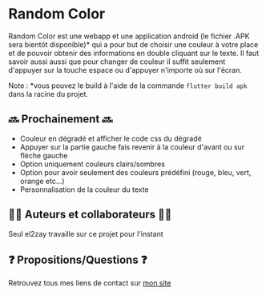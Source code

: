 # Random Color

Random Color est une webapp et une application android (le fichier .APK sera bientôt disponible)*
qui a pour but de choisir une couleur à votre place et de pouvoir obtenir des informations en double cliquant sur le texte. Il faut savoir aussi aussi que pour changer de couleur il suffit seulement d'appuyer sur la touche espace ou d'appuyer n'importe où sur l'écran. 

Note : \*vous pouvez le build à l'aide de la commande ```flutter build apk``` dans la racine du projet.

## 🔜 Prochainement 🔜

- Couleur en dégradé et afficher le code css du dégradé
- Appuyer sur la partie gauche fais revenir à la couleur d'avant ou sur flèche gauche
- Option uniquement couleurs clairs/sombres
- Option pour avoir seulement des couleurs prédéfini (rouge, bleu, vert, orange etc...)
- Personnalisation de la couleur du texte


## 👨‍💻 Auteurs et collaborateurs 👩‍💻

Seul el2zay travaille sur ce projet pour l'instant


## ❓ Propositions/Questions ❓
Retrouvez tous mes liens de contact sur [mon site](https://el2zay.is-a.dev)
